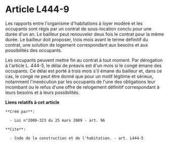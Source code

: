 # Article L444-9

Les rapports entre l'organisme d'habitations à loyer modéré et les occupants sont régis par un contrat de sous-location
conclu pour une durée d'un an. Le bailleur peut renouveler deux fois le contrat pour la même durée. Le bailleur doit
proposer, trois mois avant le terme définitif du contrat, une solution de logement correspondant aux besoins et aux
possibilités des occupants. 

Les occupants peuvent mettre fin au contrat à tout moment. Par dérogation à l'article L. 444-5, le délai de préavis est d'un
mois si le congé émane des occupants. Ce délai est porté à trois mois s'il émane du bailleur et, dans ce cas, le congé ne
peut être donné que pour un motif légitime et sérieux, notamment l'inexécution par les occupants de l'une des obligations
leur incombant ou le refus d'une offre de relogement définitif correspondant à leurs besoins et à leurs possibilités.

**Liens relatifs à cet article**

	**Créé par**:

	  - Loi n°2009-323 du 25 mars 2009 - art. 96

	**Cite**:

	  - Code de la construction et de l'habitation. - art. L444-5
